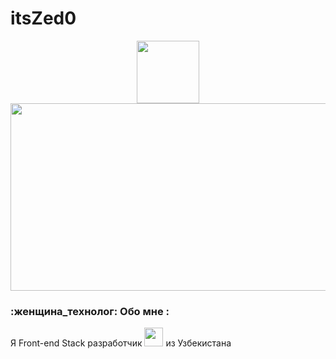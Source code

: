 # itsZed0


<div id="header" align="center">
  <img src="https://media.giphy.com/media/M9gbBd9nbDrOTu1Mqx/giphy.gif" width="100"/>
</div>



<div align="center">
  <img src="https://media.giphy.com/media/dWesBcTLavkZuG35MI/giphy.gif" width="600" height="300"/>
</div>

### :женщина_технолог: Обо мне :

Я Front-end Stack разработчик <img src="https://media.giphy.com/media/WUlplcMpOCEmTGBtBW/giphy.gif" width="30"> из Узбекистана 
